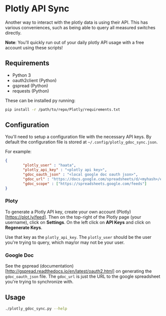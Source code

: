 # Plotly API Sync

Another way to interact with the plotly data is using their API.
This has various conveniences, such as being able to query all measured switches directly.

**Note**: You'll quickly run out of your daily plotly API usage with a free account using these scripts!


## Requirements

* Python 3
* oauth2client (Python)
* gspread (Python)
* requests (Python)

These can be installed py running:

```bash
pip install -r /path/to/repo/Plotly/requirements.txt
```


## Configuration

You'll need to setup a configuration file with the necessary API keys.
By default the configuration file is stored at `~/.config/plotly_gdoc_sync.json`.

For example:

```json
{
        "plotly_user" : "haata",
        "plotly_api_key" : "<plotly api key>",
        "gdoc_oauth_json" : "<local google doc oauth json>",
        "gdoc_url" : "https://docs.google.com/spreadsheets/d/<myhash>/edit?usp=sharing",
        "gdoc_scope" : ["https://spreadsheets.google.com/feeds"]
}
```


### Ploty

To generate a Plotly API key, create your own account (Plotly)[https://plot.ly/feed].
Then on the top-right of the Plotly page (your username), click on **Settings**.
On the left click on **API Keys** and click on **Regenerate Keys**.

Use that key as the `plotly_api_key`. The `plotly_user` should be the user you're trying to query, which may/or may not be your user.


### Google Doc

See the gspread (documentation)[http://gspread.readthedocs.io/en/latest/oauth2.html] on generating the `gdoc_oauth_json` file.
The `gdoc_url` is just the URL to the google spreadsheet you're trying to synchronize with.


## Usage

```bash
./plotly_gdoc_sync.py --help

```

